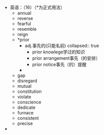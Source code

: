 - 英语：（16）（*为正式用法）
	- annual
	- reverse
	- fearful
	- resemble
	- reign
	- *prior
		- adj.事先的(只能名前)
		  collapsed:: true
			- prior knowlege学过的知识
			- prior arrangement事先（的安排）
			- prior notice事先（的）提醒
		-
	- gap
	- disregard
	- mutual
	- constitution
	- violate
	- conscience
	- dedicate
	- furnace
	- consistent
	- precise
-